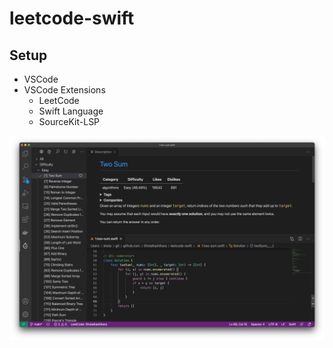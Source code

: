 # leetcode-swift

## Setup

- VSCode
- VSCode Extensions
  - LeetCode
  - Swift Language
  - SourceKit-LSP

<img src="./misc/top.png">
